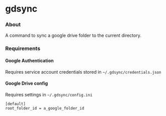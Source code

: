 # gdsync

### About
A command to sync a google drive folder to the current directory.

### Requirements

#### Google Authentication
Requires service account credentials stored in `~/.gdsync/credentials.json`

#### Google Drive config
Requires settings in `~/.gdsync/config.ini`

```
[default]
root_folder_id = a_google_folder_id
```

